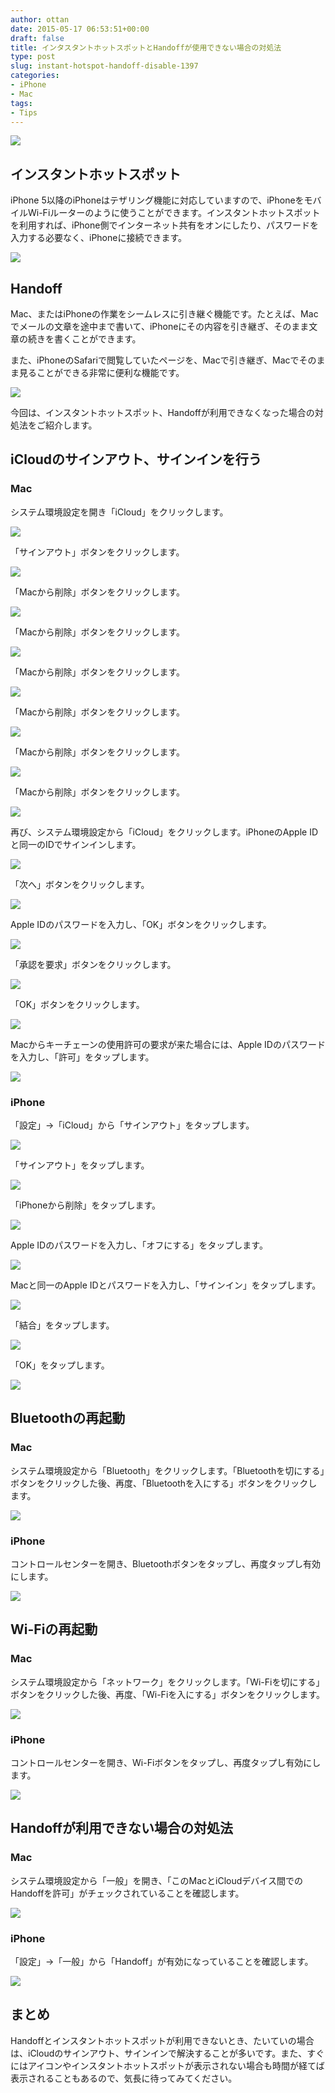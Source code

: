 ```yaml
---
author: ottan
date: 2015-05-17 06:53:51+00:00
draft: false
title: インタスタントホットスポットとHandoffが使用できない場合の対処法
type: post
slug: instant-hotspot-handoff-disable-1397
categories:
- iPhone
- Mac
tags:
- Tips
---
```


![](/uploads/2015/05/150517-55583b9962ac8.jpg)






## インスタントホットスポット





iPhone 5以降のiPhoneはテザリング機能に対応していますので、iPhoneをモバイルWi-Fiルーターのように使うことができます。インスタントホットスポットを利用すれば、iPhone側でインターネット共有をオンにしたり、パスワードを入力する必要なく、iPhoneに接続できます。





![](/uploads/2015/05/150517-555827e0a25f6.png)






## Handoff





Mac、またはiPhoneの作業をシームレスに引き継ぐ機能です。たとえば、Macでメールの文章を途中まで書いて、iPhoneにその内容を引き継ぎ、そのまま文章の続きを書くことができます。





また、iPhoneのSafariで閲覧していたページを、Macで引き継ぎ、Macでそのまま見ることができる非常に便利な機能です。





![](/uploads/2015/05/150517-555827e92a47f.png)






今回は、インスタントホットスポット、Handoffが利用できなくなった場合の対処法をご紹介します。





## iCloudのサインアウト、サインインを行う





### Mac





システム環境設定を開き「iCloud」をクリックします。





![](/uploads/2015/05/150517-555827bb42cc6.png)






「サインアウト」ボタンをクリックします。





![](/uploads/2015/05/150517-555827be198bd.png)






「Macから削除」ボタンをクリックします。





![](/uploads/2015/05/150517-555827c0dd998.png)






「Macから削除」ボタンをクリックします。





![](/uploads/2015/05/150517-555827c3dc638.png)






「Macから削除」ボタンをクリックします。





![](/uploads/2015/05/150517-555827c6cfb36.png)






「Macから削除」ボタンをクリックします。





![](/uploads/2015/05/150517-555827c9c4f7a.png)






「Macから削除」ボタンをクリックします。





![](/uploads/2015/05/150517-555827ccb2aac.png)






「Macから削除」ボタンをクリックします。





![](/uploads/2015/05/150517-555827cfae867.png)






再び、システム環境設定から「iCloud」をクリックします。iPhoneのApple IDと同一のIDでサインインします。





![](/uploads/2015/05/150517-555827d273b27.png)






「次へ」ボタンをクリックします。





![](/uploads/2015/05/150517-555827d500b80.png)






Apple IDのパスワードを入力し、「OK」ボタンをクリックします。





![](/uploads/2015/05/150517-555827d729fae.png)






「承認を要求」ボタンをクリックします。





![](/uploads/2015/05/150517-555827da2b35d.png)






「OK」ボタンをクリックします。





![](/uploads/2015/05/150517-555827ddb8562.png)






Macからキーチェーンの使用許可の要求が来た場合には、Apple IDのパスワードを入力し、「許可」をタップします。





![](/uploads/2015/05/150517-55582b3ae9e1b.png)






### iPhone





「設定」→「iCloud」から「サインアウト」をタップします。





![](/uploads/2015/05/150517-55582b2516e02.png)






「サインアウト」をタップします。





![](/uploads/2015/05/150517-55582b293eaf0.png)






「iPhoneから削除」をタップします。





![](/uploads/2015/05/150517-55582b2c137ad.png)






Apple IDのパスワードを入力し、「オフにする」をタップします。





![](/uploads/2015/05/150517-55582b2ea53cd.png)






Macと同一のApple IDとパスワードを入力し、「サインイン」をタップします。





![](/uploads/2015/05/150517-55582b316fc78.png)






「結合」をタップします。





![](/uploads/2015/05/150517-55582b34389cf.png)






「OK」をタップします。





![](/uploads/2015/05/150517-55582b37049f2.png)






## Bluetoothの再起動





### Mac





システム環境設定から「Bluetooth」をクリックします。「Bluetoothを切にする」ボタンをクリックした後、再度、「Bluetoothを入にする」ボタンをクリックします。





![](/uploads/2015/05/150517-555827e2b79e8.png)






### iPhone





コントロールセンターを開き、Bluetoothボタンをタップし、再度タップし有効にします。





![](/uploads/2015/05/150517-55582b20d7f9c.png)






## Wi-Fiの再起動





### Mac





システム環境設定から「ネットワーク」をクリックします。「Wi-Fiを切にする」ボタンをクリックした後、再度、「Wi-Fiを入にする」ボタンをクリックします。





![](/uploads/2015/05/150517-555827e53c557.png)






### iPhone





コントロールセンターを開き、Wi-Fiボタンをタップし、再度タップし有効にします。





![](/uploads/2015/05/150517-55582b20d7f9c.png)






## Handoffが利用できない場合の対処法





### Mac





システム環境設定から「一般」を開き、「このMacとiCloudデバイス間でのHandoffを許可」がチェックされていることを確認します。





![](/uploads/2015/05/150517-55582eacaf93f.png)






### iPhone





「設定」→「一般」から「Handoff」が有効になっていることを確認します。





![](/uploads/2015/05/150517-55582eb11b27c.png)






## まとめ





Handoffとインスタントホットスポットが利用できないとき、たいていの場合は、iCloudのサインアウト、サインインで解決することが多いです。また、すぐにはアイコンやインスタントホットスポットが表示されない場合も時間が経てば表示されることもあるので、気長に待ってみてください。
